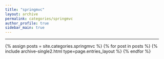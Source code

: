 ```yaml
---
title: "springmvc"
layout: archive
permalink: categories/springmvc
author_profile: true
sidebar_main: true
---
```


<!-- 공백이 포함되어 있는 카테고리 이름의 경우 site.categories['a b c'] 이런식으로! -->

---

{% assign posts = site.categories.springmvc %}
{% for post in posts %} {% include archive-single2.html type=page.entries_layout %} {% endfor %}
